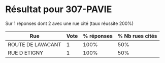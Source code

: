 # Résultat pour 307-PAVIE

Sur 1 réponses dont 2 avec une rue cité (taux réussite 200%)

| Rue | Vote | % réponses | % Nb rues cités|
|-----|------|------------|----------------|
| ROUTE DE LAVACANT | 1 | 100% | 50%|
| RUE D ETIGNY | 1 | 100% | 50%|
